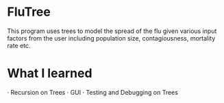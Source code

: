 # FluTree
This program uses trees to model the spread of the flu given various input factors from the user including population size, contagiousness, mortality rate etc. 

# What I learned 
· Recursion on Trees 
· GUI
· Testing and Debugging on Trees
